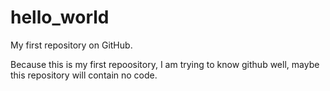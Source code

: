 # hello_world
My first repository on GitHub.

Because this is my first repoository, I am trying to know github well, maybe this repository will contain no code.
